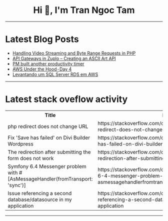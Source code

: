 <h1 align="center">Hi 👋, I'm Tran Ngoc Tam</h1>

---

# Latest Blog Posts 
<!-- BLOG-POST-LIST:START -->
- [Handling Video Streaming and Byte Range Requests in PHP](https://dev.to/sh20raj/handling-video-streaming-and-byte-range-requests-in-php-3337)
- [API Gateways in Zuplo – Creating an ASCII Art API](https://dev.to/devleader/api-gateways-in-zuplo-creating-an-ascii-art-api-4gle)
- [PM built another productivity timer](https://dev.to/alexgerasim/pm-built-another-productivity-timer-38ab)
- [AWS Under the Hood - Day 4](https://dev.to/lakhera2015/aws-under-the-hood-day-4-22eb)
- [Levantando um SQL Server RDS em AWS](https://dev.to/bccaxias/levantando-um-sql-server-rds-em-aws-31fe)
<!-- BLOG-POST-LIST:END -->

---

# Latest stack oveflow activity
<table>
  <tr><th>Title</th><th>Link</th></tr>
  <!-- STACKOVERFLOW:START --><tr><td>php redirect does not change URL</td><td>https://stackoverflow.com/questions/78379441/php-redirect-does-not-change-url</td></tr><tr><td>Fix &#39;Save has failed&#39; on Divi Builder Wordpress</td><td>https://stackoverflow.com/questions/78379304/fix-save-has-failed-on-divi-builder-wordpress</td></tr><tr><td>The redirection after submitting the form does not work</td><td>https://stackoverflow.com/questions/78379290/the-redirection-after-submitting-the-form-does-not-work</td></tr><tr><td>Symfony 6.4 Messenger problem with #[AsMessageHandler&lpar;fromTransport: &#39;sync&#39;&rpar;]</td><td>https://stackoverflow.com/questions/78379266/symfony-6-4-messenger-problem-with-asmessagehandlerfromtransport-sync</td></tr><tr><td>Issue referencing a second database/datasource in my application</td><td>https://stackoverflow.com/questions/78379229/issue-referencing-a-second-database-datasource-in-my-application</td></tr><!-- STACKOVERFLOW:END -->
</table>

---



